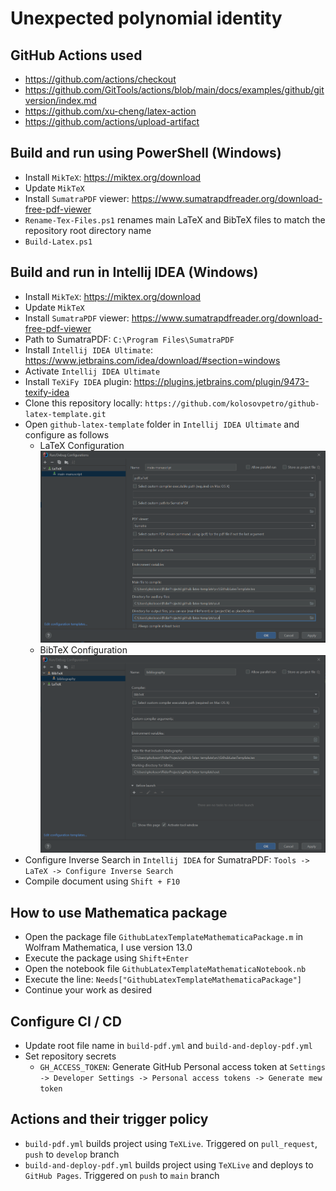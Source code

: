 # Unexpected polynomial identity

## GitHub Actions used

- https://github.com/actions/checkout
- https://github.com/GitTools/actions/blob/main/docs/examples/github/gitversion/index.md
- https://github.com/xu-cheng/latex-action
- https://github.com/actions/upload-artifact

## Build and run using PowerShell (Windows)

- Install `MikTeX`: https://miktex.org/download
- Update `MikTeX`
- Install `SumatraPDF` viewer: https://www.sumatrapdfreader.org/download-free-pdf-viewer
- `Rename-Tex-Files.ps1` renames main LaTeX and BibTeX files to match the repository root directory name
- `Build-Latex.ps1`

## Build and run in Intellij IDEA (Windows)

- Install `MikTeX`: https://miktex.org/download
- Update `MikTeX`
- Install `SumatraPDF` viewer: https://www.sumatrapdfreader.org/download-free-pdf-viewer
- Path to SumatraPDF: `C:\Program Files\SumatraPDF`
- Install `Intellij IDEA Ultimate`: https://www.jetbrains.com/idea/download/#section=windows
- Activate `Intellij IDEA Ultimate`
- Install `TeXiFy IDEA` plugin: https://plugins.jetbrains.com/plugin/9473-texify-idea
- Clone this repository locally: `https://github.com/kolosovpetro/github-latex-template.git`
- Open `github-latex-template` folder in `Intellij IDEA Ultimate` and configure as follows
    - LaTeX Configuration
      ![LaTeX Configuration](./img/latex_configuration.PNG "LaTeX Configuration")
    - BibTeX Configuration
      ![BibTeX Configuration](./img/bibtex_configuration.PNG "BibTeX Configuration")
- Configure Inverse Search in `Intellij IDEA` for SumatraPDF: `Tools -> LaTeX -> Configure Inverse Search`
- Compile document using `Shift + F10`

## How to use Mathematica package

- Open the package file `GithubLatexTemplateMathematicaPackage.m` in Wolfram Mathematica, I use version 13.0
- Execute the package using `Shift+Enter`
- Open the notebook file `GithubLatexTemplateMathematicaNotebook.nb`
- Execute the line: `Needs["GithubLatexTemplateMathematicaPackage"]`
- Continue your work as desired

## Configure CI / CD

- Update root file name in `build-pdf.yml` and `build-and-deploy-pdf.yml`
- Set repository secrets
    - `GH_ACCESS_TOKEN`: Generate GitHub Personal access token at
      `Settings -> Developer Settings -> Personal access tokens -> Generate mew token`

## Actions and their trigger policy

- `build-pdf.yml` builds project using `TeXLive`. Triggered on `pull_request`, `push` to `develop` branch
- `build-and-deploy-pdf.yml` builds project using `TeXLive` and deploys to `GitHub Pages`. Triggered on `push` to `main`
  branch
